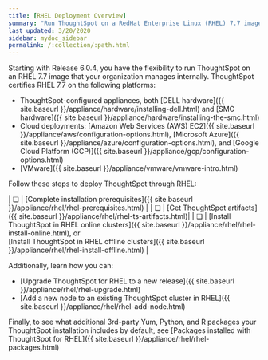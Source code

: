 ```yaml
---
title: [RHEL Deployment Overview]
summary: "Run ThoughtSpot on a RedHat Enterprise Linux (RHEL) 7.7 image that your organization manages internally."
last_updated: 3/20/2020
sidebar: mydoc_sidebar
permalink: /:collection/:path.html
---
```

Starting with Release 6.0.4, you have the flexibility to run ThoughtSpot on an RHEL 7.7 image that your organization manages internally. ThoughtSpot certifies RHEL 7.7 on the following platforms:
- ThoughtSpot-configured appliances, both [DELL hardware]({{ site.baseurl }}/appliance/hardware/installing-dell.html) and [SMC hardware]({{ site.baseurl }}/appliance/hardware/installing-the-smc.html)
- Cloud deployments: [Amazon Web Services (AWS) EC2]({{ site.baseurl }}/appliance/aws/configuration-options.html), [Microsoft Azure]({{ site.baseurl }}/appliance/azure/configuration-options.html), and [Google Cloud Platform (GCP)]({{ site.baseurl }}/appliance/gcp/configuration-options.html)
- [VMware]({{ site.baseurl }}/appliance/vmware/vmware-intro.html)

Follow these steps to deploy ThoughtSpot through RHEL:

| &#10063; | [Complete installation prerequisites]({{ site.baseurl }}/appliance/rhel/rhel-prerequisites.html) |
| &#10063; | [Get ThoughtSpot artifacts]({{ site.baseurl }}/appliance/rhel/rhel-ts-artifacts.html)|
| &#10063; | [Install ThoughtSpot in RHEL online clusters]({{ site.baseurl }}/appliance/rhel/rhel-install-online.html), or<br/>[Install ThoughtSpot in RHEL offline clusters]({{ site.baseurl }}/appliance/rhel/rhel-install-offline.html) |

Additionally, learn how you can:
- [Upgrade ThoughtSpot for RHEL to a new release]({{ site.baseurl }}/appliance/rhel/rhel-upgrade.html)
- [Add a new node to an existing ThoughtSpot cluster in RHEL]({{ site.baseurl }}/appliance/rhel/rhel-add-node.html)

Finally, to see what additional 3rd-party Yum, Python, and R packages your ThoughtSpot installation includes by default, see [Packages installed with ThoughtSpot for RHEL]({{ site.baseurl }}/appliance/rhel/rhel-packages.html)
